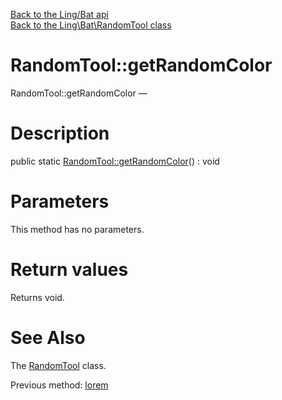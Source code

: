 [Back to the Ling/Bat api](https://github.com/lingtalfi/Bat/blob/master/doc/api/Ling/Bat.md)<br>
[Back to the Ling\Bat\RandomTool class](https://github.com/lingtalfi/Bat/blob/master/doc/api/Ling/Bat/RandomTool.md)


RandomTool::getRandomColor
================



RandomTool::getRandomColor — 




Description
================


public static [RandomTool::getRandomColor](https://github.com/lingtalfi/Bat/blob/master/doc/api/Ling/Bat/RandomTool/getRandomColor.md)() : void









Parameters
================

This method has no parameters.


Return values
================

Returns void.








See Also
================

The [RandomTool](https://github.com/lingtalfi/Bat/blob/master/doc/api/Ling/Bat/RandomTool.md) class.

Previous method: [lorem](https://github.com/lingtalfi/Bat/blob/master/doc/api/Ling/Bat/RandomTool/lorem.md)<br>

